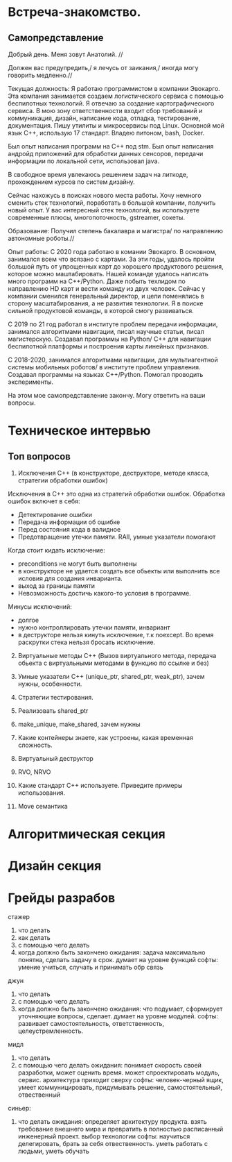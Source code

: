 # Встреча-знакомство.

## Самопредставление

Добрый день. Меня зовут Анатолий. //

Должен вас предупредить,/ я лечусь от заикания,/ иногда могу говорить
медленно.//

Текущая должность: Я работаю программистом в компании Эвокарго. Эта компания
занимается создаем логистического сервиса с помощью беспилотных технологий. Я
отвечаю за создание картографического сервиса. В мою зону ответственности входит
сбор требований и коммуникация, дизайн, написание кода, отладка, тестирование,
документация. Пишу утилиты и микросервисы под Linux. Основной мой язык C++,
использую 17 стандарт. Владею питоном, bash, Docker.

Был опыт написания программ на C++ под stm. Был опыт написания андройд
приложений для обработки данных сенсоров, передачи информации по локальной сети,
использовал java.

В свободное время увлекаюсь решением задач на литкоде, прохождением курсов по
систем дизайну.

Сейчас нахожусь в поисках нового места работы. Хочу немного сменить стек
технологий, поработать в большой компании, получить новый опыт. У вас интересный
стек технологий, вы используете современные плюсы, многопоточность, gstreamer,
сокеты.

Образование: Получил степень бакалавра и магистра/ по направлению автономные
роботы.//

Опыт работы: С 2020 года работаю в комании Эвокарго. В основном, занимался всем
что всязано с картами. За эти годы, удалось пройти большой путь от упрощенных
карт до хорошего продуктового решения, которое можно маштабировать. Нашей
команде удалось написать много программ на C++/Python. Даже побыть техлидом по
направлению HD карт и вести команду из двух человек. Сейчас у компании сменился
генеральный директор, и цели поменялись в сторону масштабирования, а не развития
технологии. Я в поиске сильной продуктовой команды, в которой смогу развиваться.

С 2019 по 21 год работал в институте проблем передачи информации, занимался
алгоритмами навигации, писал научные статьи, писал магистерскую. Создавал
программы на Python/ C++ для навигации беспилотной платформы и построения карты
линейных признаков.

C 2018-2020, занимался алгоритмами навигации, для мультиагентной системы
мобильных роботов/ в институте проблем управления. Создавал программы на языках
C++/Python. Помогал проводить эксперименты.

На этом мое самопредставление закончу. Могу ответить на ваши вопросы.

# Техническое интервью

## Топ вопросов

1. Исключения C++ (в конструкторе, деструкторе, методе класса, стратегии
   обработки ошибок)

Исключения в C++ это одна из стратегий обработки ошибок. Обработка ошибок
включет в себя:

- Детектирование ошибки
- Передача информации об ошибке
- Перед состояния кода в валидное
- Предотвращение утечки памяти. RAII, умные указатели помогают

Когда стоит кидать исключение:

- preconditions не могут быть выполнены
- в конструкторе не удается создать все обьекты или выполнить все исловия для
  создания инварианта.
- выход за границы памяти
- Невозможность достичь какого-то условия в программе.

Минусы исключений:

- долгое
- нужно контроллировать утечки памяти, инвариант
- в деструкторе нельзя кинуть исключение, т.к noexcept. Во время раскрутки стека
  нельзя бросать исключение.

2. Виртуальные методы C++ (Вызов виртуального метода, передача обьекта с
   виртуальными методами в функцию по ссылке и без)

3. Умные указатели C++ (unique_ptr, shared_ptr, weak_ptr), зачем нужны,
   особенности.
4. Стратегии тестирования.
5. Реализовать shared_ptr
6. make_unique, make_shared, зачем нужны
7. Какие контейнеры знаете, как устроены, какая временная сложность.
8. Виртуальный деструктор
9. RVO, NRVO
10. Какие стандарт C++ используете. Приведите примеры использования.
11. Move семантика

# Алгоритмическая секция

# Дизайн секция

# Грейды разрабов

стажер

1. что делать
2. как делать
3. с помощью чего делать
4. когда должно быть закончено ожидания: задача максимально понятна, сделать
   задачу в срок. думает на уровне функций софты: умение учиться, случать и
   принимать обр связь

джун

1. что делать
2. с помощью чего делать
3. когда должно быть закончено ожидания: что подумает, сформирует уточняющие
   вопросы, сделает. думает на уровне модулей. софты: развивает
   самостоятельность, ответственность, целеустремленность.

мидл

1. что делать
2. с помощью чего делать ожидания: понимает скорость своей разработки, может
   оценить время. может спроектировать модуль, сервис. архитектура приходит
   сверху софты: человек-черный ящик, умеет коммуницировать, придумывать
   решение, самостоятельный, отвественный

синьер:

1. что делать ожидания: определяет архитектуру продукта. взять требование
   внешнего мира и превратить в полностью расписанный инженерный проект. выбор
   технологии софты: научиться делегировать, брать за себя отвественность. уметь
   работать с людьми, уметь обучать
